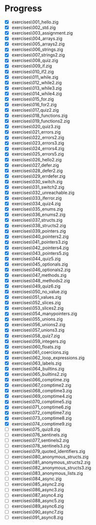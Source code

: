 # Progress

- [x] exercises\001_hello.zig
- [x] exercises\002_std.zig
- [x] exercises\003_assignment.zig
- [x] exercises\004_arrays.zig
- [x] exercises\005_arrays2.zig
- [x] exercises\006_strings.zig
- [x] exercises\007_strings2.zig
- [x] exercises\008_quiz.zig
- [x] exercises\009_if.zig
- [x] exercises\010_if2.zig
- [x] exercises\011_while.zig
- [x] exercises\012_while2.zig
- [x] exercises\013_while3.zig
- [x] exercises\014_while4.zig
- [x] exercises\015_for.zig
- [x] exercises\016_for2.zig
- [x] exercises\017_quiz2.zig
- [x] exercises\018_functions.zig
- [x] exercises\019_functions2.zig
- [x] exercises\020_quiz3.zig
- [x] exercises\021_errors.zig
- [x] exercises\022_errors2.zig
- [x] exercises\023_errors3.zig
- [x] exercises\024_errors4.zig
- [x] exercises\025_errors5.zig
- [x] exercises\026_hello2.zig
- [x] exercises\027_defer.zig
- [x] exercises\028_defer2.zig
- [x] exercises\029_errdefer.zig
- [x] exercises\030_switch.zig
- [x] exercises\031_switch2.zig
- [x] exercises\032_unreachable.zig
- [x] exercises\033_iferror.zig
- [x] exercises\034_quiz4.zig
- [x] exercises\035_enums.zig
- [x] exercises\036_enums2.zig
- [x] exercises\037_structs.zig
- [x] exercises\038_structs2.zig
- [x] exercises\039_pointers.zig
- [x] exercises\040_pointers2.zig
- [x] exercises\041_pointers3.zig
- [x] exercises\042_pointers4.zig
- [x] exercises\043_pointers5.zig
- [x] exercises\044_quiz5.zig
- [x] exercises\045_optionals.zig
- [x] exercises\046_optionals2.zig
- [x] exercises\047_methods.zig
- [x] exercises\048_methods2.zig
- [x] exercises\049_quiz6.zig
- [x] exercises\050_no_value.zig
- [x] exercises\051_values.zig
- [x] exercises\052_slices.zig
- [x] exercises\053_slices2.zig
- [x] exercises\054_manypointers.zig
- [x] exercises\055_unions.zig
- [x] exercises\056_unions2.zig
- [x] exercises\057_unions3.zig
- [x] exercises\058_quiz7.zig
- [x] exercises\059_integers.zig
- [x] exercises\060_floats.zig
- [x] exercises\061_coercions.zig
- [x] exercises\062_loop_expressions.zig
- [x] exercises\063_labels.zig
- [x] exercises\064_builtins.zig
- [x] exercises\065_builtins2.zig
- [x] exercises\066_comptime.zig
- [x] exercises\067_comptime2.zig
- [x] exercises\068_comptime3.zig
- [x] exercises\069_comptime4.zig
- [x] exercises\070_comptime5.zig
- [x] exercises\071_comptime6.zig
- [x] exercises\072_comptime7.zig
- [x] exercises\073_comptime8.zig
- [x] exercises\074_comptime9.zig
- [ ] exercises\075_quiz8.zig
- [ ] exercises\076_sentinels.zig
- [ ] exercises\077_sentinels2.zig
- [ ] exercises\078_sentinels3.zig
- [ ] exercises\079_quoted_identifiers.zig
- [ ] exercises\080_anonymous_structs.zig
- [ ] exercises\081_anonymous_structs2.zig
- [ ] exercises\082_anonymous_structs3.zig
- [ ] exercises\083_anonymous_lists.zig
- [ ] exercises\084_async.zig
- [ ] exercises\085_async2.zig
- [ ] exercises\086_async3.zig
- [ ] exercises\087_async4.zig
- [ ] exercises\088_async5.zig
- [ ] exercises\089_async6.zig
- [ ] exercises\090_async7.zig
- [ ] exercises\091_async8.zig
